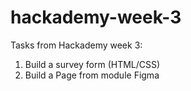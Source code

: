 # hackademy-week-3

Tasks from Hackademy week 3:
1. Build a survey form (HTML/CSS)
2. Build a Page from module Figma
